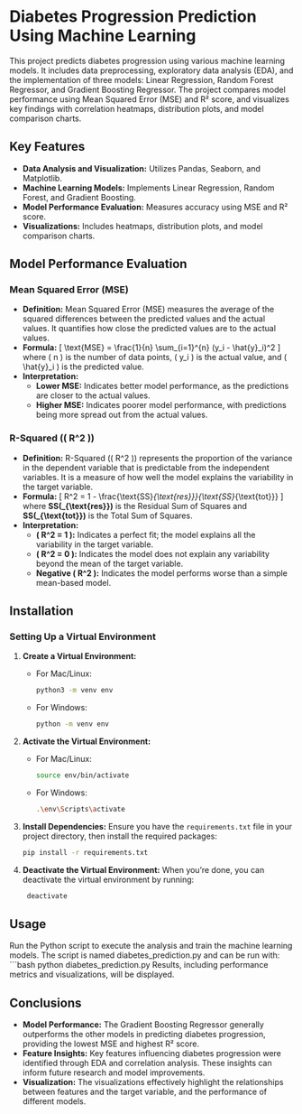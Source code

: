 # Diabetes Progression Prediction Using Machine Learning

This project predicts diabetes progression using various machine learning models. It includes data preprocessing, exploratory data analysis (EDA), and the implementation of three models: Linear Regression, Random Forest Regressor, and Gradient Boosting Regressor. The project compares model performance using Mean Squared Error (MSE) and R² score, and visualizes key findings with correlation heatmaps, distribution plots, and model comparison charts.

## Key Features
- **Data Analysis and Visualization:** Utilizes Pandas, Seaborn, and Matplotlib.
- **Machine Learning Models:** Implements Linear Regression, Random Forest, and Gradient Boosting.
- **Model Performance Evaluation:** Measures accuracy using MSE and R² score.
- **Visualizations:** Includes heatmaps, distribution plots, and model comparison charts.


## Model Performance Evaluation

### Mean Squared Error (MSE)

- **Definition:** Mean Squared Error (MSE) measures the average of the squared differences between the predicted values and the actual values. It quantifies how close the predicted values are to the actual values.
- **Formula:** 
  \[
  \text{MSE} = \frac{1}{n} \sum_{i=1}^{n} (y_i - \hat{y}_i)^2
  \]
  where \( n \) is the number of data points, \( y_i \) is the actual value, and \( \hat{y}_i \) is the predicted value.
- **Interpretation:**
  - **Lower MSE:** Indicates better model performance, as the predictions are closer to the actual values.
  - **Higher MSE:** Indicates poorer model performance, with predictions being more spread out from the actual values.

### R-Squared (\( R^2 \))

- **Definition:** R-Squared (\( R^2 \)) represents the proportion of the variance in the dependent variable that is predictable from the independent variables. It is a measure of how well the model explains the variability in the target variable.
- **Formula:**
  \[
  R^2 = 1 - \frac{\text{SS}_{\text{res}}}{\text{SS}_{\text{tot}}}
  \]
  where **SS\(_{\text{res}}\)** is the Residual Sum of Squares and **SS\(_{\text{tot}}\)** is the Total Sum of Squares.
- **Interpretation:**
  - **\( R^2 = 1 \):** Indicates a perfect fit; the model explains all the variability in the target variable.
  - **\( R^2 = 0 \):** Indicates the model does not explain any variability beyond the mean of the target variable.
  - **Negative \( R^2 \):** Indicates the model performs worse than a simple mean-based model.



## Installation

### Setting Up a Virtual Environment

1. **Create a Virtual Environment:**
   - For Mac/Linux:
     ```bash
     python3 -m venv env
     ```
   - For Windows:
     ```bash
     python -m venv env
     ```

2. **Activate the Virtual Environment:**
   - For Mac/Linux:
     ```bash
     source env/bin/activate
     ```
   - For Windows:
     ```bash
     .\env\Scripts\activate
     ```

3. **Install Dependencies:**
   Ensure you have the `requirements.txt` file in your project directory, then install the required packages:
   ```bash
   pip install -r requirements.txt

4. **Deactivate the Virtual Environment:**
   When you’re done, you can deactivate the virtual environment by running:
   ```bash
    deactivate

## Usage
Run the Python script to execute the analysis and train the machine learning models. The script is named diabetes_prediction.py and can be run with:
    ```bash
    python diabetes_prediction.py
Results, including performance metrics and visualizations, will be displayed.


## Conclusions

- **Model Performance:** The Gradient Boosting Regressor generally outperforms the other models in predicting diabetes progression, providing the lowest MSE and highest R² score.
- **Feature Insights:** Key features influencing diabetes progression were identified through EDA and correlation analysis. These insights can inform future research and model improvements.
- **Visualization:** The visualizations effectively highlight the relationships between features and the target variable, and the performance of different models.

